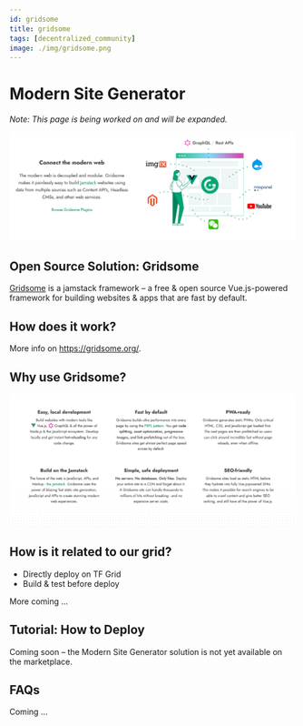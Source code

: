 ```yaml
---
id: gridsome
title: gridsome
tags: [decentralized_community]
image: ./img/gridsome.png
---
```


# Modern Site Generator

*Note: This page is being worked on and will be expanded.*

![](./img/gridsome3.png)

## Open Source Solution: Gridsome

[Gridsome](https://gridsome.org/) is a jamstack framework – a free & open source Vue.js-powered framework for building websites & apps that are fast by default.

## How does it work?

More info on https://gridsome.org/.

## Why use Gridsome?

![](./img/gridsome2.png)

## How is it related to our grid?

- Directly deploy on TF Grid
- Build & test before deploy

More coming ...

## Tutorial: How to Deploy

Coming soon – the Modern Site Generator solution is not yet available on the marketplace.

## FAQs

Coming ...
